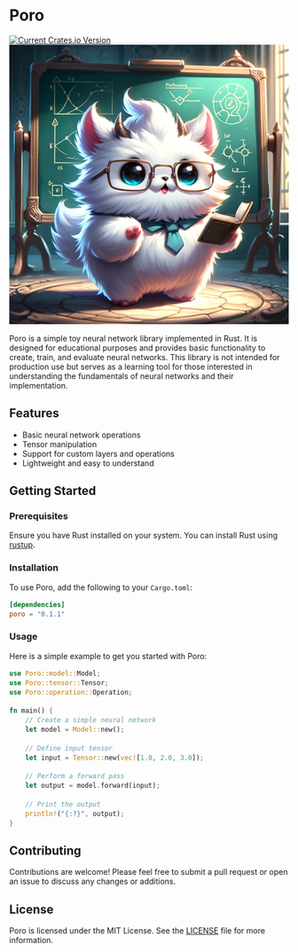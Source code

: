 # Poro
[![Current Crates.io Version](https://img.shields.io/crates/v/poro.svg?style=for-the-badge&logo=rust)](https://crates.io/crates/poro)
![Professor Poro](./icon.webp)

Poro is a simple toy neural network library implemented in Rust. It is designed for educational purposes and provides basic functionality to create, train, and evaluate neural networks. This library is not intended for production use but serves as a learning tool for those interested in understanding the fundamentals of neural networks and their implementation.

## Features

- Basic neural network operations
- Tensor manipulation
- Support for custom layers and operations
- Lightweight and easy to understand

## Getting Started

### Prerequisites

Ensure you have Rust installed on your system. You can install Rust using [rustup](https://rustup.rs/).

### Installation

To use Poro, add the following to your `Cargo.toml`:

```toml
[dependencies]
poro = "0.1.1"
```

### Usage

Here is a simple example to get you started with Poro:

```rust
use Poro::model::Model;
use Poro::tensor::Tensor;
use Poro::operation::Operation;

fn main() {
    // Create a simple neural network
    let model = Model::new();

    // Define input tensor
    let input = Tensor::new(vec![1.0, 2.0, 3.0]);

    // Perform a forward pass
    let output = model.forward(input);

    // Print the output
    println!("{:?}", output);
}
```

## Contributing

Contributions are welcome! Please feel free to submit a pull request or open an issue to discuss any changes or additions.

## License

Poro is licensed under the MIT License. See the [LICENSE](LICENSE) file for more information.
